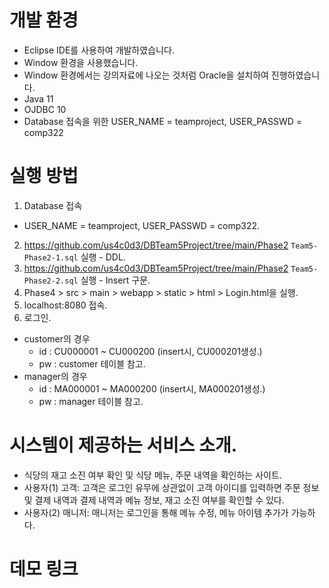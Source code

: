 # 개발 환경
- Eclipse IDE를 사용하여 개발하였습니다.
- Window 환경을 사용했습니다.
- Window 환경에서는 강의자료에 나오는 것처럼 Oracle을 설치하여 진행하였습니다.
- Java 11 
- OJDBC 10  
- Database 접속을 위한 USER_NAME = teamproject, USER_PASSWD = comp322

# 실행 방법
1. Database 접속
 - USER_NAME = teamproject, USER_PASSWD = comp322.
2. https://github.com/us4c0d3/DBTeam5Project/tree/main/Phase2 `Team5-Phase2-1.sql` 실행 - DDL.
3. https://github.com/us4c0d3/DBTeam5Project/tree/main/Phase2 `Team5-Phase2-2.sql` 실행 - Insert 구문.
4. Phase4 > src > main > webapp > static > html > Login.html을 실행.
5. localhost:8080 접속.
6. 로그인.
 - customer의 경우 
   - id : CU000001 ~ CU000200 (insert시, CU000201생성.)
   - pw : customer 테이블 참고. 
 - manager의 경우 
   - id : MA000001 ~ MA000200 (insert시, MA000201생성.) 
   - pw : manager 테이블 참고.

# 시스템이 제공하는 서비스 소개.
- 식당의 재고 소진 여부 확인 및 식당 메뉴, 주문 내역을 확인하는 사이트.
- 사용자(1) 고객: 고객은 로그인 유무에 상관없이 고객 아이디를 입력하면 주문 정보 및 결제 내역과 결제 내역과 메뉴 정보, 재고 소진 여부를 확인할 수 있다.
- 사용자(2) 매니저: 매니저는 로그인을 통해 메뉴 수정, 메뉴 아이템 추가가 가능하다.

# 데모 링크






